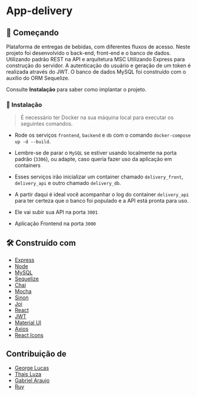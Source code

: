 # App-delivery

## 🚀 Começando

Plataforma de entregas de bebidas, com diferentes fluxos de acesso. Neste projeto foi desenvolvido o back-end, front-end e o banco de dados. Utilizando padrão REST na API e arquitetura MSC Utilizando Express para construção do servidor. A autenticação do usuário e geração de um token é realizada através do JWT. O banco de dados MySQL foi construído com o auxílio do ORM Sequelize.

Consulte **Instalação** para saber como implantar o projeto.

### 🔧 Instalação

> É necessário ter Docker na sua máquina local para executar os seguintes comandos.

- Rode os serviços `frontend`, `backend` e `db` com o comando `docker-compose up -d --build`.
- Lembre-se de parar o `MySQL` se estiver usando localmente na porta padrão (`3306`), ou adapte, caso queria fazer uso da aplicação em containers
- Esses serviços irão inicializar um container chamado `delivery_front`, `delivery_api` e outro chamado `delivery_db`.
- A partir daqui é ideal você acompanhar o log do container `delivery_api` para ter certeza que o banco foi populado e a API está pronta para uso.

- Ele vai subir sua API na porta `3001`
- Aplicação Frontend na porta `3000`

## 🛠️ Construído com

* [Express](https://expressjs.com/pt-br/)
* [Node](https://nodejs.org/pt-br/docs/)
* [MySQL](https://dev.mysql.com/doc/)
* [Sequelize](https://sequelize.org/docs/v6/getting-started/)
* [Chai](https://www.chaijs.com/)
* [Mocha](https://mochajs.org/)
* [Sinon](https://sinonjs.org/releases/latest/)
* [Joi](https://joi.dev/api/?v=17.6.0)
* [React](https://pt-br.reactjs.org/)
* [JWT](https://jwt.io/)
* [Material UI](https://mui.com/pt/)
* [Axios](https://axios-http.com/ptbr/docs/intro)
* [React Icons](https://react-icons.github.io/react-icons/)

## Contribuição de

* [George Lucas](https://www.linkedin.com/in/glalmeida-/)
* [Thais Luza](https://www.linkedin.com/in/thais-luza-95447a73/)
* [Gabriel Araujo](https://www.linkedin.com/in/gabriel-araujo11/)
* [Ruy](https://www.linkedin.com/in/ruybarbosajr/)
